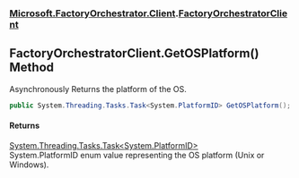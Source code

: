 ### [Microsoft.FactoryOrchestrator.Client](Microsoft_FactoryOrchestrator_Client.md 'Microsoft.FactoryOrchestrator.Client').[FactoryOrchestratorClient](Microsoft_FactoryOrchestrator_Client_FactoryOrchestratorClient.md 'Microsoft.FactoryOrchestrator.Client.FactoryOrchestratorClient')
## FactoryOrchestratorClient.GetOSPlatform() Method
Asynchronously Returns the platform of the OS.  
```csharp
public System.Threading.Tasks.Task<System.PlatformID> GetOSPlatform();
```
#### Returns
[System.Threading.Tasks.Task&lt;](https://docs.microsoft.com/en-us/dotnet/api/System.Threading.Tasks.Task-1 'System.Threading.Tasks.Task')[System.PlatformID](https://docs.microsoft.com/en-us/dotnet/api/System.PlatformID 'System.PlatformID')[&gt;](https://docs.microsoft.com/en-us/dotnet/api/System.Threading.Tasks.Task-1 'System.Threading.Tasks.Task')  
System.PlatformID enum value representing the OS platform (Unix or Windows).
